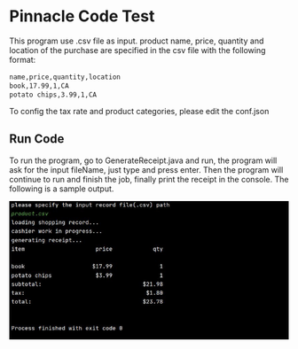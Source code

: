 # Pinnacle Code Test

This program use .csv file as input. 
product name, price, quantity and location of the purchase are specified in the csv 
file with the following format:

```
name,price,quantity,location
book,17.99,1,CA
potato chips,3.99,1,CA
```

To config the tax rate and product categories, please edit the conf.json

## Run Code

To run the program, go to GenerateReceipt.java and run, the program
will ask for the input fileName, just type and press enter. Then 
the program will continue to run and finish the job, finally print
the receipt in the console. The following is a sample output.

![sample output](smapleOutput.JPG)
